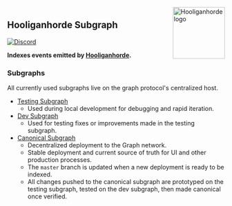 <img src="https://github.com/HooliganhordeGangs/Hooliganhorde-Brand-Assets/blob/main/HOOLIGAN/hooligan-128x128.png" alt="Hooliganhorde logo" align="right" width="120" />

## Hooliganhorde Subgraph

[![Discord][discord-badge]][discord-url]

[discord-badge]: https://img.shields.io/discord/880413392916054098?label=Hooliganhorde
[discord-url]: https://discord.gg/hooliganhorde

**Indexes events emitted by [Hooliganhorde](https://etherscan.io/address/0xc1e088fc1323b20bcbee9bd1b9fc9546db5624c5).**

### Subgraphs

All currently used subgraphs live on the graph protocol's centralized host.

- [Testing Subgraph](https://graph.node.hooligan.black/subgraphs/name/hooliganhorde-testing)
  - Used during local development for debugging and rapid iteration.
- [Dev Subgraph](https://graph.node.hooligan.black/subgraphs/name/hooliganhorde-dev)
  - Used for testing fixes or improvements made in the testing subgraph.
- [Canonical Subgraph](https://thegraph.com/explorer/subgraphs/R9rnzRuiyDybfDsZfoM7eA9w8WuHtZKbroGrgWwDw1d?view=Overview)
  - Decentralized deployment to the Graph network.
  - Stable deployment and current source of truth for UI and other production processes.
  - The `master` branch is updated when a new deployment is ready to be indexed.
  - All changes pushed to the canonical subgraph are prototyped on the testing subgraph, tested on the dev subgraph, then made canonical once verified.
